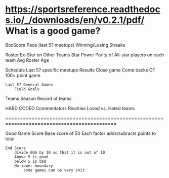 https://sportsreference.readthedocs.io/_/downloads/en/v0.2.1/pdf/
What is a good game?
===============================
BoxScore
	Pace (last 5? meetups)
	Winning/Losing Streaks

Roster
	Ex-Star on Other Teams
	Star Power
	Parity of All-star players on each team
	Avg Roster Age

Schedule
	Last 5? specific meetups
		Results 
		Close game
		Come backs
		OT
		100+ point game

	Last 5? General Games
		Field Goal%

Teams
	Season Record of teams


HARD CODED
	Commentators
	Rivalries
	Loved vs. Hated teams	


============================================================================================

Good Game Score
	Base score of 50
	Each factor adds/subracts points to total


	End Score
		divide GGS by 10 so that it is out of 10
		Above 5 is good
		below 5 is bad
		No lower boundary
			some games can be very shit
	


	
	